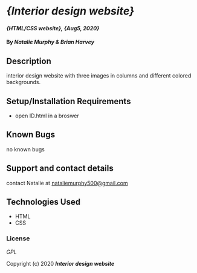 # _{Interior design website}_

#### _{HTML/CSS website}, {Aug5, 2020}_

#### By _**Natalie Murphy & Brian Harvey**_

## Description

interior design website with three images in columns and different colored backgrounds.

## Setup/Installation Requirements

* open ID.html in a broswer


## Known Bugs

no known bugs

## Support and contact details

contact Natalie at nataliemurphy500@gmail.com

## Technologies Used

* HTML
* CSS

### License

*_GPL_*

Copyright (c) 2020 **_Interior design website_**